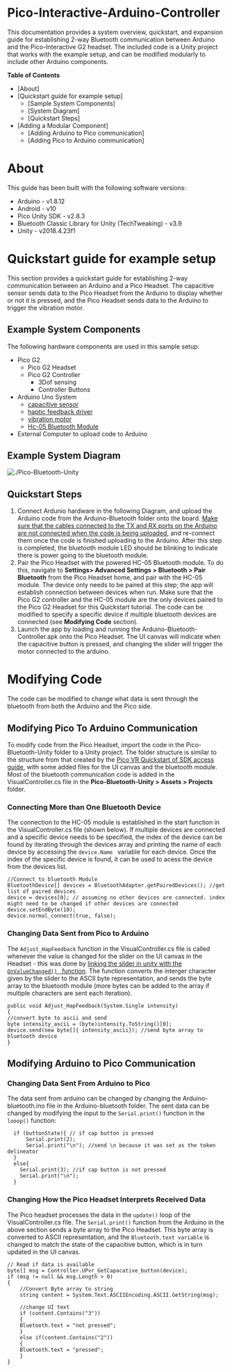 # Pico-Interactive-Arduino-Controller
This documentation provides a system overview, quickstart, and expansion guide for establishing 2-way Bluetooth communication between Arduino and the Pico-Interactive G2 headset. The included code is a Unity project that works with the example setup, and can be modified modularly to include other Arduino components. 

**Table of Contents**
* [About]
* [Quickstart guide for example setup]
	* [Sample System Components]
	* [System Diagram]
	* [Quickstart Steps]
* [Adding a Modular Component]
  * [Adding Arduino to Pico communication]
  * [Adding Pico to Arduino communication]


# About
This guide has been built with the following software versions:
* Arduino - v1.8.12
* Android - v10
* Pico Unity SDK - v2.8.3
* Bluetooth Classic Library for Unity (TechTweaking) - v3.9
* Unity - v2018.4.23f1

# Quickstart guide for example setup
This section provides a quickstart guide for establishing 2-way communication between an Arduino and a Pico Headset. The capacitive sensor sends data to the Pico Headset from the Arduino to display whether or not it is pressed, and the Pico Headset sends data to the Arduino to trigger the vibration motor.

## Example System Components
The following hardware components are used in this sample setup:
* Pico G2
	* Pico G2 Headset
	* Pico G2 Controller
		* 3Dof sensing
		* Controller Buttons
* Arduino Uno System
	* [capacitive sensor](https://www.amazon.com/HiLetgo-TTP223B-Capacitive-Digital-Raspberry/dp/B00HFQEFWQ/ref=sr_1_3?dchild=1&keywords=hiletgo+touch+switch&qid=1594935626&sr=8-3)
	* [haptic feedback driver](https://www.adafruit.com/product/2305)
	* [vibration motor](https://www.sparkfun.com/products/8449)
	* [Hc-05 Bluetooth Module](https://www.amazon.com/HiLetgo-Wireless-Bluetooth-Transceiver-Arduino/dp/B071YJG8DR)
* External Computer to upload code to Arduino
## Example System Diagram
![./Pico-Bluetooth-Unity](System-Diagram.jpg)
## Quickstart Steps
1. Connect Ardunio hardware in the following Diagram, and upload the Arduino code from the Arduino-Bluetooth folder onto the board. [Make sure that the cables connected to the TX and RX ports on the Arduino are not connected when the code is being uploaded](https://www.quora.com/How-can-I-overcome-upload-error-in-Arduino-Uno), and re-connect them once the code is finished uploading to the Arduino. After this step is completed, the bluetooth module LED should be blinking to indicate there is power going to the bluetooth module. 
1. Pair the Pico Headset with the powered HC-05 Bluetooth module. To do this, navigate to **Settings> Advanced Settings > Bluetooth > Pair Bluetooth** from the Pico Headset home, and pair with the HC-05 module. The device only needs to be paired at this step; the app will establish connection between devices when run. Make sure that the Pico G2 controller and the HC-05 module are the only devices paired to the Pico G2 Headset for this Quickstart tutorial. The code can be modified to specify a specific device if multiple bluetooth devices are connected (see **Modifying Code** section). 
1. Launch the app by loading and running the Arduino-Bluetooth-Controller.apk onto the Pico Headset. The UI canvas will indicate when the capacitive button is pressed, and changing the slider will trigger the motor connected to the arduino. 

# Modifying Code 
The code can be modified to change what data is sent through the bluetooth from both the Arduino and the Pico side. 
## Modifying Pico To Arduino Communication
To modify code from the Pico Headset, import the code in the Pico-Bluetooth-Unity folder to a Unity project. The folder structure is similar to the structure from that created by the [Pico VR Quickstart of SDK access guide](https://sdk.picovr.com/docs/sdk/en/chapter_four.html), with some added files for the UI canvas and the bluetooth module. Most of the bluetooth communication code is added in the VisualController.cs file in the **Pico-Bluetooth-Unity > Assets > Projects** folder.
### Connecting More than One Bluetooth Device
The connection to the HC-05 module is established in the start function in the VisualController.cs file (shown below). If multiple devices are connected and a specific device needs to be specified, the index of the device can be found by iterating through the devices array and printing the name of each device by accessing the ```device.Name ``` variable for each device. Once the index of the specific device is found, it can be used to acess the device from the devices list. 
 
```
//Connect to bluetooth Module
BluetoothDevice[] devices = BluetoothAdapter.getPairedDevices(); //get list of paired devices
device = devices[0]; // assuming no other devices are connected. index might need to be changed if other devices are connected
device.setEndByte(10);
device.normal_connect(true, false);
```

### Changing Data Sent from Pico to Arduino
The ``` Adjust_HapFeedback ``` function in the VisualController.cs file is called whenever the value is changed for the slider on the UI canvas in the Headset - this was done by [linking the slider in unity with the ```OnValueChanged() ``` function](https://www.youtube.com/watch?v=HQ8Tttcksu4&t=4s). The function converts the interger character given by the slider to the ASCII byte representation, and sends the byte array to the bluetooth module (more bytes can be added to the array if multiple characters are sent each iteration). 
```
public void Adjust_HapFeedback(System.Single intensity)
{
//convert byte to ascii and send
byte intensity_ascii = (byte)intensity.ToString()[0];
device.send(new byte[]{ intensity_ascii}); //send byte array to bluetooth device
}
```

## Modifying Arduino to Pico Communication
### Changing Data Sent From Arduino to Pico
The data sent from arduino can be changed by changing the Arduino-bluetooth.ino file in the Arduino-bluetooth folder. The sent data can be changed by modifying the input to the ```Serial.print()``` function in the ```looop()``` function: 
```
  if (buttonState){ // if cap button is pressed
      Serial.print(2);
      Serial.print("\n"); //send \n because it was set as the token delineator
  }
  else{
    Serial.print(3); //if cap button is not pressed
    Serial.print("\n");
  }
```
### Changing How the Pico Headset Interprets Received Data
The Pico headset processes the data in the ```update()``` loop of the VisualController.cs file. The ```Serial.print()``` function from the Arduino in the above section sends a byte array to the Pico Headset. This byte array is converted to ASCII representation, and the ```Bluetooth.text variable``` is changed to match the state of the capacitive button, which is in turn updated in the UI canvas. 
```
// Read if data is available 
byte[] msg = Controller.UPvr_GetCapacative_button(device);
if (msg != null && msg.Length > 0)
{
    //Convert Byte array to string
    string content = System.Text.ASCIIEncoding.ASCII.GetString(msg);

    //change UI text
    if (content.Contains("3"))
    {
	Bluetooth.text = "not pressed";
    }
    else if(content.Contains("2"))
    {
	Bluetooth.text = "pressed";
    }
}
```
